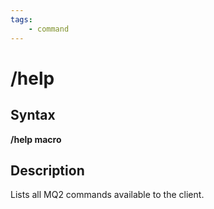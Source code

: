 ```yaml
---
tags:
    - command
---
```

# /help

## Syntax

**/help macro**

## Description

Lists all MQ2 commands available to the client.

